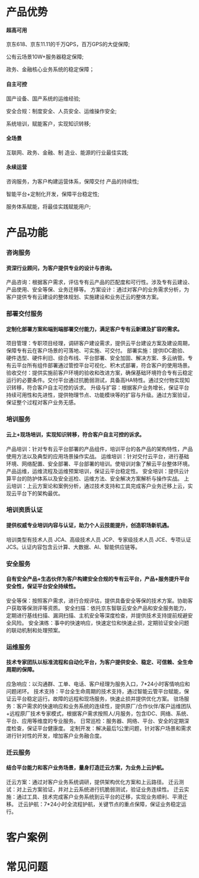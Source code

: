 # 产品优势
#### 超高可用
京东618、京东11.11的千万QPS，百万GPS的大促保障;

公有云场景10W+服务器稳定保障;

政务、金融核心业务系统的稳定保障；

#### 自主可控
国产设备、国产系统的运维经验;

安全合规：制度安全、人员安全、运维操作安全;

系统培训，赋能客户，实现知识转移;


#### 全场景
互联网、政务、金融、制 造业、能源的行业最佳实践;

#### 永续运营
咨询服务，为客户构建运营体系，保障交付 产品的持续性;

智能平台+定制化开发，保障平台稳定性;

服务体系赋能，将最佳实践赋能用户;

# 产品功能

### 咨询服务
#### 资深行业顾问，为客户提供专业的设计与咨询。
产品咨询：根据客户需求，评估专有云产品的匹配度和可行性。涉及专有云建设、产品使用、安全等保、业务迁移等。
方案设计：通过对客户的业务需求分析，为客户提供专有云建设的整体规划、实施建设和业务迁云的整体方案。

### 部署交付服务
#### 定制化部署方案和端到端部署交付能力，满足客户专有云新建及扩容的需求。
项目管理：专职项目经理，调研客户建设需求，提供云平台建设方案及建设周期，保障专有云在客户场景的可落地、可实施、可交付。 
部署实施：提供IDC勘验、硬件选型、硬件利旧、综合布线、平台部署、安全加固、解决方案、多云纳管。专有云平台所有组件部署通过管控平台可视化、积木式部署，符合客户的使用场景。 
验收交付：提供实施前客户环境的验收和改进方案，确保基础环境符合专有云稳定运行的必要条件。交付平台通过抗脆弱测试，具备高HA特性。通过交付物实现知识转移，符合客户自主可控的诉求。 
升级与扩容：根据客户业务增长，保证平台持续可用性和先进性，提供物理节点、功能模块等的扩容与升级。通过方案验证，保证整个过程对客户业务无感。

### 培训服务
#### 云上+现场培训，实现知识转移，符合客户自主可控的诉求。
产品培训：针对专有云平台部署的产品组件，培训平台的各产品的架构特性，产品使用方法以及典型的应用场景操作实战。 
运维培训：针对交付云平台，进行基础环境、网络配置、安全部署、平台部署的培训。使培训对象了解云平台整体环境。
产品运维，运维流程及运维预案培训，保证云平台稳定性。 
安全培训：提供云计算平台的防护体系以及安全巡检、运维方法、安全解决方案解析与操作实战。 
上云培训：上云方案论和案例分析，通过技术支持和工具完成客户业务迁移上云，实现云平台下的架构最优。

### 培训资质认证
#### 提供权威专业培训内容与认证，助力个人云技能提升，创造职场新机遇。
培训类型有技术人员 JCA、高级技术人员 JCP、专家级技术人员 JCE、专项认证JCS。认证内容包含云计算、大数据、AI、智能供应链等。

### 安全服务
#### 自有安全产品+生态伙伴为客户构建安全合规的专有云平台，产品+服务提升平台安全性，保证平台安全持续性。
安全等保：按照客户需求，进行合规评估，提供具备安全等保的技术方案。协助客户获取等保测评等资质。 
安全扫描：依托京东智联云安全产品和安全服务能力，定期进行基线扫描、漏洞扫描、主机安全等深度检查，并提供技术支持提前规避安全风险。 
安全演练：事中的快速响应，快速定位和快速止损，定期验证安全问题的联动机制和处理预案。

### 运维服务
#### 技术专家团队以标准流程和自动化平台，为客户提供安全、稳定、可信赖、全生命周期的保障。
应急响应：以沟通群、工单、电话、客户经理为服务入口，7*24小时客情响应和问题闭环。 
技术支持：平台全生命周期的技术支持，通过智能云管平台赋能，保证云平台稳定运行。故障的远程和现场服务，快速止损并提供优化方案。 
驻场服务：客户需求的快速响应和业务系统的连续性，提供原厂/合作伙伴/客户运维团队+远程原厂技术专家模式，根据客户需求按照人/月服务，包含IDC、网络、系统、平台、应用等维度的专业服务。 
日常巡检：服务器、网络、平台、安全的定期深度检查，保证平台健康度。 定制开发：解决最后1公里问题，针对客户场景和需求进行针对性的开发，增加客户业务融合度。

### 迁云服务
#### 结合平台能力和客户业务场景，量身打造迁云方案，为业务上云护航。
迁云方案：通过对客户业务系统调研，提供架构优化方案和上云路径。 
迁云测试：对上云方案验证，并对上云系统进行抗脆弱测试，验证业务连续性。 
迁云实施：通过工具、技术完成客户业务系统到云平台的迁移，实现业务顺利、平滑迁移。 
迁云护航：7*24小时全流程护航，关键节点的重点保障，保证业务稳定运行。


# 客户案例


# 常见问题
